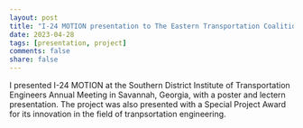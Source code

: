```yaml
---
layout: post
title: "I-24 MOTION presentation to The Eastern Transportation Coalition"
date: 2023-04-28
tags: [presentation, project]
comments: false
share: false
---
```


I presented I-24 MOTION at the Southern District Institute of Transportation Engineers Annual Meeting in Savannah, Georgia, with a poster and lectern presentation. The project was also presented with a Special Project Award for its innovation in the field of tranpsortation engineering.

<figure>
	<img src="{{ site.url }}/images/SDITE_poster.jpg" alt="">
</figure>